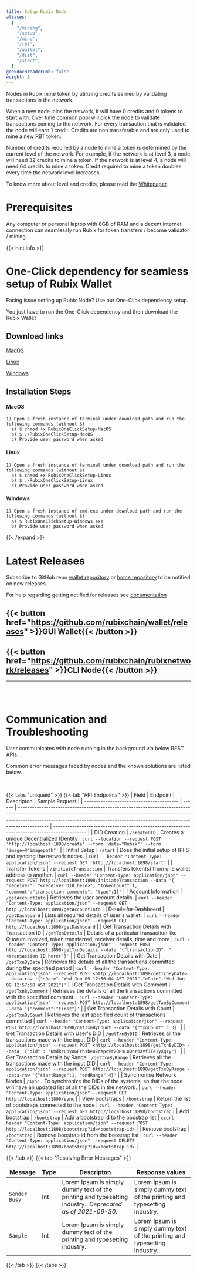 ```yaml
---
title: Setup Rubix Node
aliases:
  [
    "/mining",
    "/setup",
    "/mine",
    "/rbt",
    "/wallet",
    "/dist",
    "/start",
  ]
geekdocBreadcrumb: false
weight: 1
---
```


Nodes in Rubix mine token by utilizing credits earned by validating transactions in the network.

When a new node joins the network, it will have 0 credits and 0 tokens to start with. Over time common pool will pick the node to validate transactions coming to the network. For every transaction that is validated, the node will earn 1 credit. Credits are non transferable and are only used to mine a new RBT token.

Number of credits required by a node to mine a token is determined by the current level of the network. For example, if the network is at level 3, a node will need 32 credits to mine a token. If the network is at level 4, a node will need 64 credits to mine a token. Credit required to mine a token doubles every time the network level increases.

To know more about level and credits, please read the [Whitepaper](https://github.com/rubixchain/rubixnetwork/blob/master/RubiX_WhitePaper_R1.7.pdf).

# Prerequisites

Any computer or personal laptop with 8GB of RAM and a decent internet connection can seamlessly run Rubix for token transfers / become validator / mining.

{{< hint info >}}
# One-Click dependency for seamless setup of Rubix Wallet
Facing issue setting up Rubix Node? Use our One-Click dependency setup.

You just have to run the One-Click dependency and then download the Rubix Wallet

## Download links
[MacOS](https://github.com/rubixchain/rubixnetwork/blob/master/setupscripts/OneClickSetup/RubixOneClickSetup-MacOS)

[Linux](https://github.com/rubixchain/rubixnetwork/blob/master/setupscripts/OneClickSetup/RubixOneClickSetup-Linux)

[Windows](https://github.com/rubixchain/rubixnetwork/blob/master/setupscripts/OneClickSetup/RubixOneClickSetup-Windows.exe)

## Installation Steps
#### MacOS
```
1) Open a fresh instance of terminal under download path and run the following commands (without $)
  a) $ chmod +x RubixOneClickSetup-MacOS
  b) $ ./RubixOneClickSetup-MacOS
  c) Provide user password when asked
```

#### Linux
```
1) Open a fresh instance of terminal under download path and run the following commands (without $)
  a) $ chmod +x RubixOneClickSetup-Linux
  b) $ ./RubixOneClickSetup-Linux
  c) Provide user password when asked

```

#### Windows
```
1) Open a fresh instance of cmd.exe under download path and run the following commands (without $)
  a) $ RubixOneClickSetup-Windows.exe
  b) Provide user password when asked

```
{{< /expand >}}

# Latest Releases

Subscribe to GitHub repo [wallet repository](https://github.com/rubixchain/wallet) or [home repository](https://github.com/rubixchain/rubixnetwork) to be notified on new releases.

For help regarding getting notified for releases see [documentation](https://docs.github.com/en/account-and-profile/managing-subscriptions-and-notifications-on-github/managing-subscriptions-for-activity-on-github/viewing-your-subscriptions)

## {{< button href="https://github.com/rubixchain/wallet/releases" >}}GUI Wallet{{< /button >}}

## {{< button href="https://github.com/rubixchain/rubixnetwork/releases" >}}CLI Node{{< /button >}}

---

<br>
<br>

# Communication and Troubleshooting

User communicates with node running in the background via below REST APIs.

Common error messages faced by nodes and the known solutions are listed below.

<br>

{{< tabs "uniqueid" >}}
{{< tab "API Endpoints" >}}
| Field | Endpoint | Descripton | Sample Request |
| ---------------------------------------- | ------ | ------------------------------------------------------------------------------------------------------------------------------------------------------------------------------------------------------------------------------------------------------- | -------------------------------------------------------------------------------------------- |
| DID Creation | `/createDID` | Creates a unique Decentralized IDentity | ```curl --location --request POST 'http://localhost:1898/create' --form 'data="Rubik"' --form 'image=@"imagepath"'``` |
| Initial Setup | `/start` | Does the initial setup of IPFS and syncing the network nodes. | ```curl --header "Content-Type: application/json" --request GET 'http://localhost:1898/start'``` |
| Transfer Tokens | `/initiateTransaction` | Transfers token(s) from one wallet address to another. | ```curl --header "Content-Type: application/json" --request POST http://localhost:1898/initiateTransaction --data '{ "receiver": "<receiver DID here>", "tokenCount":1, "comment":"transaction comments", "type":1}'``` |
| Account Information | `/getAccountInfo` | Retrieves the user account details. | ```curl --header "Content-Type: application/json" --request GET http://localhost:1898/getAccountInfo``` |
| ~~Details for Dashboard~~ | `/getDashboard` | Lists all required details of user's wallet. | ```curl --header "Content-Type: application/json" --request GET http://localhost:1898/getDashboard``` |
| Get Transaction Details with Transaction ID | `/getTxnDetails` | Details of a particular transaction like Quorum involved, token transferred, receiver details, time and more | ```curl --header "Content-Type: application/json" --request POST  http://localhost:1898/getTxnDetails --data '{"transactionID": "<transaction ID here>"}'``` |
| Get Transaction Details with Date | `/getTxnByDate` | Retrieves the details of all the transactions committed during the specified period | ```curl --header "Content-Type: application/json" --request POST <http://localhost:1898/getTxnByDate> --data-raw '{"sDate":"Wed Jun 09 12:56:04 AST 2021","eDate":"Wed Jun 09 12:57:58 AST 2021"}'``` |
| Get Transaction Details with Comment | `/getTxnByComment` | Retrieves the details of all the transactions committed with the specified comment. | ```curl --header "Content-Type: application/json" --request POST http://localhost:1898/getTxnByComment --data '{"comment":"First"}'``` |
| Get Transaction Details with Count | `/getTxnByCount` | Retrieves the last specified count of transactions committed | ```curl --header "Content-Type: application/json" --request POST http://localhost:1898/getTxnByCount --data '{"txnCount" : 3}'``` |
|  Get Transaction Details with User's DID | `/getTxnByDID` | Retrieves all the transactions made with the input DID | ```curl --header "Content-Type: application/json" --request POST <http://localhost:1898/getTxnByDID> --data '{"did" : "QmdkrLpyoGFrhsbeuZrXpcvr2QRsLuQnrbXVfJTe1yXqzy"}'``` |
| Get Transaction Details by Range | `/getTxnByRange` | Retrieves all the transactions made with the input DID | ```curl --header "Content-Type: application/json" --request POST http://localhost:1898/getTxnByRange --data-raw '{"startRange":1, "endRange":4}'``` |
| Synchronise Network Nodes | `/sync` | To synchronize the DIDs of the systems, so that the node will have an updated list of all the DIDs in the network. | ```curl --header "Content-Type: application/json" --request GET http://localhost:1898/sync``` |
| View bootstraps | `/bootstrap` | Return the list of bootstraps connected to the node | ```curl --header "Content-Type: application/json" --request GET http://localhost:1898/bootstrap``` |
| Add bootstrap | `/bootstrap` | Add a bootstrap id to the boostrap list | ```ccurl --header "Content-Type: application/json" --request POST http://localhost:1898/bootstrap?id=<bootstrap-id>``` |
| Remove bootstrap | `/bootstrap` | Remove boostrap id from the boostrap list | ```curl --header "Content-Type: application/json" --request DELETE http://localhost:1898/bootstrap?id=<bootstrap-id>``` |

{{< /tab >}}
{{< tab "Resolving Error Messages" >}}

| Message                                    | Type   | Descripton                                                                                                                                                                                                          | Response values                                                  |
| ---------------------------------------- | ------ | ------------------------------------------------------------------------------------------------------------------------------------------------------------------------------------------------------------------- | ---------------------------------------------------------------- |
| `Sender Busy`                  | Int    | Lorem Ipsum is simply dummy text of the printing and typesetting industry.. _Deprecated as of 2021-06-30_.                                                       | Lorem Ipsum is simply dummy text of the printing and typesetting industry.      |
| `Sample`                     | Int    | Lorem Ipsum is simply dummy text of the printing and typesetting industry..                                                                                      |Lorem Ipsum is simply dummy text of the printing and typesetting industry..           |

{{< /tab >}}
{{< /tabs >}}
